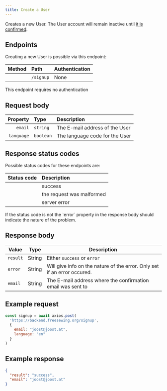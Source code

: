 ```yaml
---
title: Create a User
---
```


Creates a new User. The User account will remain inactive 
until [it is confirmed](/reference/backend/api/users/confirm).

## Endpoints

Creating a new User is possible via this endpoint:

| Method    | Path | Authentication |
| --------: | :--- | :------------- |
| <Method post /> | `/signup` | None |

<Note compact>This endpoint requires no authentication</Note>

## Request body

| Property    | Type     | Description |
| ----------: | :------- | :---------- |
| `email`     | `string` | The E-mail address of the User |
| `language`  | `boolean`| The language code for the User |

## Response status codes

Possible status codes for these endpoints are:

| Status code | Description |
| ----------: | :---------- |
| <StatusCode status="201"/> | success |
| <StatusCode status="400"/> | the request was malformed |
| <StatusCode status="500"/> | server error |

<Note>
If the status code is not <StatusCode status="201" /> the `error` property
in the response body should indicate the nature of the problem.
</Note>

## Response body

| Value               | Type     | Description |
| ------------------- | -------- | ----------- |
| `result`            | String | Either `success` or `error` |
| `error`             | String | Will give info on the nature of the error. Only set if an error occured. |
| `email`             | String | The E-mail address where the confirmation email was sent to |

## Example request

```js
const signup = await axios.post(
  'https://backend.freesewing.org/signup',
  {
    email: "joost@joost.at",
    language: "en"
  }
)
```

## Example response
```201.json
{
  "result": "success",
  "email": "joost@joost.at"
}
```
